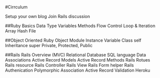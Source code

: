 #Cirrculum

Setup your own blog
Join Rails discussion


##Ruby Basics
	Data Type
	Variables
	Methods
	Flow Control
	Loop & Iteration
	Array
	Hash
	File

##Object Oriented Ruby
	Object
	Module
	Instance Variable
	Class
	self
	Inheritance
	super
	Private, Protected, Public

##Rails
	Rails Overview (MVC)
	Relational Database
	SQL language
	Data Associations
	Active Record Models
	Active Record Methods
	Rails Rotues
	Rails resource
	Rails Controller
	Rails View
	Rails Form helper
	Rails Authenication
	Polymorphic Association
	Active Record Validation
	Heroku

